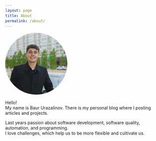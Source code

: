 ```yaml
---
layout: page
title: About
permalink: /about/
---
```

<img src="/assets/baur.png" alt="Baur Urazalinov" style="width:200px; border-radius: 50%;">

Hello! <br>
My name is Baur Urazalinov. There is my personal blog where I posting articles and projects. <br>

Last years passion about software development, software quality, automation, and programming. <br>
I love challenges, which help us to be more flexible and cultivate us. <br>

